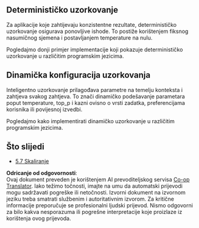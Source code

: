 <!--
CO_OP_TRANSLATOR_METADATA:
{
  "original_hash": "3cb0da3badd51d73ab78ebade2827d98",
  "translation_date": "2025-06-13T01:22:00+00:00",
  "source_file": "05-AdvancedTopics/mcp-sampling/README.md",
  "language_code": "hr"
}
-->
## Determinističko uzorkovanje

Za aplikacije koje zahtijevaju konzistentne rezultate, determinističko uzorkovanje osigurava ponovljive ishode. To postiže korištenjem fiksnog nasumičnog sjemena i postavljanjem temperature na nulu.

Pogledajmo donji primjer implementacije koji pokazuje determinističko uzorkovanje u različitim programskim jezicima.

## Dinamička konfiguracija uzorkovanja

Inteligentno uzorkovanje prilagođava parametre na temelju konteksta i zahtjeva svakog zahtjeva. To znači dinamičko podešavanje parametara poput temperature, top_p i kazni ovisno o vrsti zadatka, preferencijama korisnika ili povijesnoj izvedbi.

Pogledajmo kako implementirati dinamičko uzorkovanje u različitim programskim jezicima.

## Što slijedi

- [5.7 Skaliranje](../mcp-scaling/README.md)

**Odricanje od odgovornosti**:  
Ovaj dokument preveden je korištenjem AI prevoditeljskog servisa [Co-op Translator](https://github.com/Azure/co-op-translator). Iako težimo točnosti, imajte na umu da automatski prijevodi mogu sadržavati pogreške ili netočnosti. Izvorni dokument na izvornom jeziku treba smatrati službenim i autoritativnim izvorom. Za kritične informacije preporučuje se profesionalni ljudski prijevod. Nismo odgovorni za bilo kakva nesporazuma ili pogrešne interpretacije koje proizlaze iz korištenja ovog prijevoda.